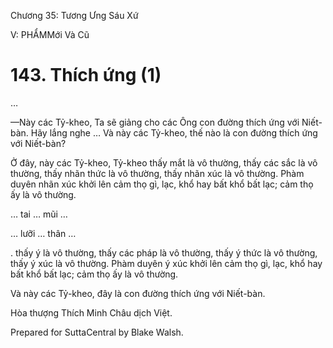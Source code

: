  

Chương 35: Tương Ưng Sáu Xứ

V: PHẨMMới Và Cũ

# 143\. Thích ứng (1)

…

—Này các Tỷ-kheo, Ta sẽ giảng cho các Ông con đường thích ứng với Niết-bàn. Hãy lắng nghe … Và này các Tỷ-kheo, thế nào là con đường thích ứng với Niết-bàn?

Ở đây, này các Tỷ-kheo, Tỷ-kheo thấy mắt là vô thường, thấy các sắc là vô thường, thấy nhãn thức là vô thường, thấy nhãn xúc là vô thường. Phàm duyên nhãn xúc khởi lên cảm thọ gì, lạc, khổ hay bất khổ bất lạc; cảm thọ ấy là vô thường.

… tai … mũi …

… lưỡi … thân …

. thấy ý là vô thường, thấy các pháp là vô thường, thấy ý thức là vô thường, thấy ý xúc là vô thường. Phàm duyên ý xúc khởi lên cảm thọ gì, lạc, khổ hay bất khổ bất lạc; cảm thọ ấy là vô thường.

Và này các Tỷ-kheo, đây là con đường thích ứng với Niết-bàn.

Hòa thượng Thích Minh Châu dịch Việt.

Prepared for SuttaCentral by Blake Walsh.